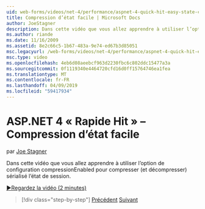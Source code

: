 ```yaml
---
uid: web-forms/videos/net-4/performance/aspnet-4-quick-hit-easy-state-compression
title: Compression d’état facile | Microsoft Docs
author: JoeStagner
description: Dans cette vidéo que vous allez apprendre à utiliser l’option de configuration compressionEnabled pour compresser (et décompresser) sérialisé l’état de session.
ms.author: riande
ms.date: 11/16/2009
ms.assetid: 8e2c66c5-1b67-483a-9e74-ed67b3d85051
msc.legacyurl: /web-forms/videos/net-4/performance/aspnet-4-quick-hit-easy-state-compression
msc.type: video
ms.openlocfilehash: 4eb6d08aeebcf963d2230fbc6c802ddc15477a3a
ms.sourcegitcommit: 0f1119340e4464720cfd16d0ff15764746ea1fea
ms.translationtype: MT
ms.contentlocale: fr-FR
ms.lasthandoff: 04/09/2019
ms.locfileid: "59417934"
---
```

# <a name="aspnet-4-quick-hit--easy-state-compression"></a>ASP.NET 4 « Rapide Hit » – Compression d’état facile

par [Joe Stagner](https://github.com/JoeStagner)

Dans cette vidéo que vous allez apprendre à utiliser l’option de configuration compressionEnabled pour compresser (et décompresser) sérialisé l’état de session. 

[&#9654;Regardez la vidéo (2 minutes)](https://channel9.msdn.com/Blogs/ASP-NET-Site-Videos/aspnet-4-quick-hit-easy-state-compression)

> [!div class="step-by-step"]
> [Précédent](aspnet-4-quick-hit-selective-view-state.md)
> [Suivant](how-do-i-use-the-viewstatemode-property-for-managing-viewstate.md)
